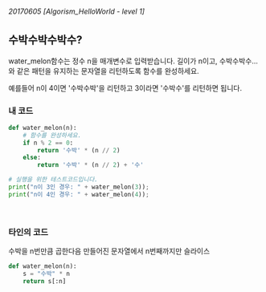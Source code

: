 ###### 20170605 [Algorism_HelloWorld - level 1]

## 수박수박수박수?

water_melon함수는 정수 n을 매개변수로 입력받습니다.
길이가 n이고, 수박수박수...와 같은 패턴을 유지하는 문자열을 리턴하도록 함수를 완성하세요.

예를들어 n이 4이면 '수박수박'을 리턴하고 3이라면 '수박수'를 리턴하면 됩니다.

### 내 코드

```python
def water_melon(n):
    # 함수를 완성하세요.
	if n % 2 == 0:
		return '수박' * (n // 2)
	else:
		return '수박' * (n // 2) + '수'

# 실행을 위한 테스트코드입니다.
print("n이 3인 경우: " + water_melon(3));
print("n이 4인 경우: " + water_melon(4));
```

<br>

### 타인의 코드

수박을 n번만큼 곱한다음 만들어진 문자열에서 n번째까지만 슬라이스

```python
def water_melon(n):
	s = "수박" * n
	return s[:n]
```



